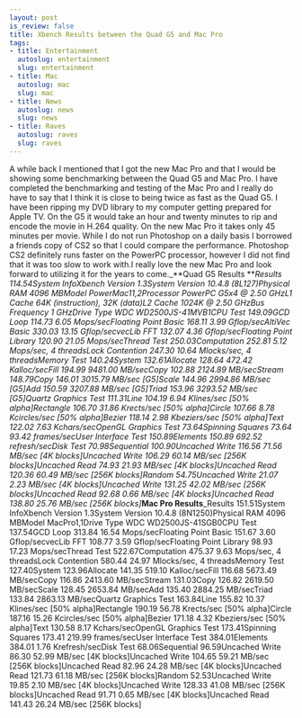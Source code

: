 ```yaml
--- 
layout: post
is_review: false
title: Xbench Results between the Quad G5 and Mac Pro
tags: 
- title: Entertainment
  autoslug: entertainment
  slug: entertainment
- title: Mac
  autoslug: mac
  slug: mac
- title: News
  autoslug: news
  slug: news
- title: Raves
  autoslug: raves
  slug: raves
---
```

A while back I mentioned that I got the new Mac Pro and that I would be showing some benchmarking between the Quad G5 and Mac Pro.  I have completed the benchmarking and testing of the Mac Pro and I really do have to say that I think it is close to being twice as fast as the Quad G5.  I have been ripping my DVD library to my computer getting prepared for Apple TV.  On the G5 it would take an hour and twenty minutes to rip and encode the movie in H.264 quality.  On the new Mac Pro it takes only 45 minutes per movie.   While I do not run Photoshop on a daily basis I borrowed a friends copy of CS2 so that I could compare the performance.  Photoshop CS2 definitely runs faster on the PowerPC processor, however I did not find that it was too slow to work with.I really love the new Mac Pro and look forward to utilizing it for the years to come.<!--more-->_**Quad G5 Results **_Results    114.54System InfoXbench Version        1.3System Version        10.4.8 (8L127)Physical RAM        4096 MBModel        PowerMac11,2Processor        PowerPC G5x4 @ 2.50 GHzL1 Cache        64K (instruction), 32K (data)L2 Cache        1024K @ 2.50 GHzBus Frequency        1 GHzDrive Type        WDC WD2500JS-41MVB1CPU Test    149.09GCD Loop    114.73    6.05 Mops/secFloating Point Basic    168.11    3.99 Gflop/secAltiVec Basic    330.03    13.15 Gflop/secvecLib FFT    132.07    4.36 Gflop/secFloating Point Library    120.90    21.05 Mops/secThread Test    250.03Computation    252.81    5.12 Mops/sec, 4 threadsLock Contention    247.30    10.64 Mlocks/sec, 4 threadsMemory Test    140.24System    132.61Allocate    128.64    472.42 Kalloc/secFill    194.99    9481.00 MB/secCopy    102.88    2124.89 MB/secStream    148.79Copy    146.01    3015.79 MB/sec [G5]Scale    144.96    2994.86 MB/sec [G5]Add    150.59    3207.88 MB/sec [G5]Triad    153.96    3293.52 MB/sec [G5]Quartz Graphics Test    111.31Line    104.19    6.94 Klines/sec [50% alpha]Rectangle    106.70    31.86 Krects/sec [50% alpha]Circle    107.66    8.78 Kcircles/sec [50% alpha]Bezier    118.14    2.98 Kbeziers/sec [50% alpha]Text    122.02    7.63 Kchars/secOpenGL Graphics Test    73.64Spinning Squares    73.64    93.42 frames/secUser Interface Test    150.89Elements    150.89    692.52 refresh/secDisk Test    70.98Sequential    100.90Uncached Write    116.56    71.56 MB/sec [4K blocks]Uncached Write    106.29    60.14 MB/sec [256K blocks]Uncached Read    74.93    21.93 MB/sec [4K blocks]Uncached Read    120.36    60.49 MB/sec [256K blocks]Random    54.75Uncached Write    21.07    2.23 MB/sec [4K blocks]Uncached Write    131.25    42.02 MB/sec [256K blocks]Uncached Read    92.68    0.66 MB/sec [4K blocks]Uncached Read    138.80    25.76 MB/sec [256K blocks]_**Mac Pro Results**_Results    151.51System InfoXbench Version        1.3System Version        10.4.8 (8N1250)Physical RAM        4096 MBModel        MacPro1,1Drive Type        WDC WD2500JS-41SGB0CPU Test    137.54GCD Loop    313.84    16.54 Mops/secFloating Point Basic    151.67    3.60 Gflop/secvecLib FFT    108.77    3.59 Gflop/secFloating Point Library    98.93    17.23 Mops/secThread Test    522.67Computation    475.37    9.63 Mops/sec, 4 threadsLock Contention    580.44    24.97 Mlocks/sec, 4 threadsMemory Test    127.40System    123.96Allocate    141.35    519.10 Kalloc/secFill    116.68    5673.49 MB/secCopy    116.86    2413.60 MB/secStream    131.03Copy    126.82    2619.50 MB/secScale    128.45    2653.84 MB/secAdd    135.40    2884.25 MB/secTriad    133.84    2863.13 MB/secQuartz Graphics Test    163.84Line    155.82    10.37 Klines/sec [50% alpha]Rectangle    190.19    56.78 Krects/sec [50% alpha]Circle    187.16    15.26 Kcircles/sec [50% alpha]Bezier    171.18    4.32 Kbeziers/sec [50% alpha]Text    130.58    8.17 Kchars/secOpenGL Graphics Test    173.41Spinning Squares    173.41    219.99 frames/secUser Interface Test    384.01Elements    384.01    1.76 Krefresh/secDisk Test    68.06Sequential    96.59Uncached Write    86.30    52.99 MB/sec [4K blocks]Uncached Write    104.65    59.21 MB/sec [256K blocks]Uncached Read    82.96    24.28 MB/sec [4K blocks]Uncached Read    121.73    61.18 MB/sec [256K blocks]Random    52.53Uncached Write    19.85    2.10 MB/sec [4K blocks]Uncached Write    128.33    41.08 MB/sec [256K blocks]Uncached Read    91.71    0.65 MB/sec [4K blocks]Uncached Read    141.43    26.24 MB/sec [256K blocks]
